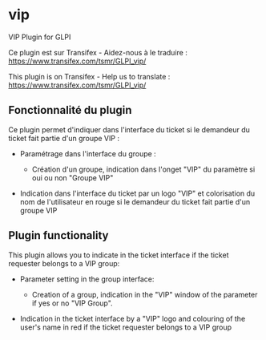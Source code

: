 # vip
VIP Plugin for GLPI

Ce plugin est sur Transifex - Aidez-nous à le traduire :
https://www.transifex.com/tsmr/GLPI_vip/

This plugin is on Transifex - Help us to translate :
https://www.transifex.com/tsmr/GLPI_vip/

Fonctionnalité du plugin
------------
Ce plugin permet d'indiquer dans l'interface du ticket si le demandeur du ticket fait partie d'un groupe VIP : 

* Paramétrage dans l'interface du groupe :
   - Création d'un groupe, indication dans l'onget "VIP" du paramètre si oui ou non "Groupe VIP"

* Indication dans l'interface du ticket par un logo "VIP" et colorisation du nom de l'utilisateur en rouge si le demandeur du ticket fait partie d'un groupe VIP

Plugin functionality
------------

This plugin allows you to indicate in the ticket interface if the ticket requester belongs to a VIP group: 

* Parameter setting in the group interface:
   - Creation of a group, indication in the "VIP" window of the parameter if yes or no "VIP Group".

* Indication in the ticket interface by a "VIP" logo and colouring of the user's name in red if the ticket requester belongs to a VIP group
